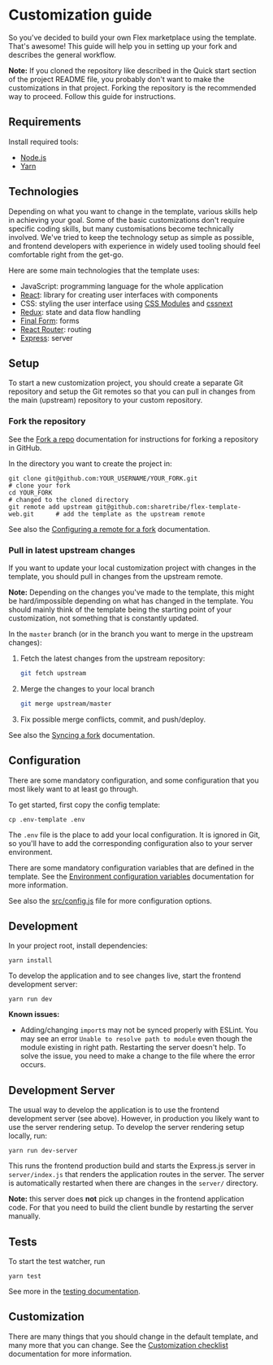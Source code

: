 # Customization guide

So you've decided to build your own Flex marketplace using the template. That's awesome! This guide
will help you in setting up your fork and describes the general workflow.

**Note:** If you cloned the repository like described in the Quick start section of the project
README file, you probably don't want to make the customizations in that project. Forking the
repository is the recommended way to proceed. Follow this guide for instructions.

## Requirements

Install required tools:

* [Node.js](https://nodejs.org/)
* [Yarn](https://yarnpkg.com/)

## Technologies

Depending on what you want to change in the template, various skills help in achieving your goal.
Some of the basic customizations don't require specific coding skills, but many customisations
become technically involved. We've tried to keep the technology setup as simple as possible, and
frontend developers with experience in widely used tooling should feel comfortable right from the
get-go.

Here are some main technologies that the template uses:

* JavaScript: programming language for the whole application
* [React](https://reactjs.org/): library for creating user interfaces with components
* CSS: styling the user interface using [CSS Modules](https://github.com/css-modules/css-modules)
  and [cssnext](http://cssnext.io/)
* [Redux](https://redux.js.org/): state and data flow handling
* [Final Form](https://github.com/final-form/final-form): forms
* [React Router](https://reacttraining.com/react-router/): routing
* [Express](https://expressjs.com/): server

## Setup

To start a new customization project, you should create a separate Git repository and setup the Git
remotes so that you can pull in changes from the main (upstream) repository to your custom
repository.

### Fork the repository

See the [Fork a repo](https://help.github.com/articles/fork-a-repo/) documentation for instructions
for forking a repository in GitHub.

In the directory you want to create the project in:

    git clone git@github.com:YOUR_USERNAME/YOUR_FORK.git                         # clone your fork
    cd YOUR_FORK                                                                 # changed to the cloned directory
    git remote add upstream git@github.com:sharetribe/flex-template-web.git      # add the template as the upstream remote

See also the
[Configuring a remote for a fork](https://help.github.com/articles/configuring-a-remote-for-a-fork/)
documentation.

### Pull in latest upstream changes

If you want to update your local customization project with changes in the template, you should pull
in changes from the upstream remote.

**Note:** Depending on the changes you've made to the template, this might be hard/impossible
depending on what has changed in the template. You should mainly think of the template being the
starting point of your customization, not something that is constantly updated.

In the `master` branch (or in the branch you want to merge in the upstream changes):

1.  Fetch the latest changes from the upstream repository:

    ```sh
    git fetch upstream
    ```

1.  Merge the changes to your local branch

    ```sh
    git merge upstream/master
    ```

1.  Fix possible merge conflicts, commit, and push/deploy.

See also the [Syncing a fork](https://help.github.com/articles/syncing-a-fork/) documentation.

## Configuration

There are some mandatory configuration, and some configuration that you most likely want to at least
go through.

To get started, first copy the config template:

    cp .env-template .env

The `.env` file is the place to add your local configuration. It is ignored in Git, so you'll have
to add the corresponding configuration also to your server environment.

There are some mandatory configuration variables that are defined in the template. See the
[Environment configuration variables](env.md) documentation for more information.

See also the [src/config.js](../src/config.js) file for more configuration options.

## Development

In your project root, install dependencies:

    yarn install

To develop the application and to see changes live, start the frontend development server:

    yarn run dev

**Known issues:**

* Adding/changing `import`s may not be synced properly with ESLint. You may see an error
  `Unable to resolve path to module` even though the module existing in right path. Restarting the
  server doesn't help. To solve the issue, you need to make a change to the file where the error
  occurs.

## Development Server

The usual way to develop the application is to use the frontend development server (see above).
However, in production you likely want to use the server rendering setup. To develop the server
rendering setup locally, run:

    yarn run dev-server

This runs the frontend production build and starts the Express.js server in `server/index.js` that
renders the application routes in the server. The server is automatically restarted when there are
changes in the `server/` directory.

**Note:** this server does **not** pick up changes in the frontend application code. For that you
need to build the client bundle by restarting the server manually.

## Tests

To start the test watcher, run

    yarn test

See more in the [testing documentation](docs/testing.md).

## Customization

There are many things that you should change in the default template, and many more that you can
change. See the [Customization checklist](customization-checklist.md) documentation for more
information.
